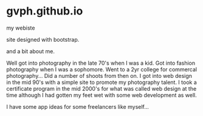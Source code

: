 # gvph.github.io
my webiste

site designed with bootstrap.

and a bit about me.

Well got into photography in the late 70's when I was a kid. Got into fashion photography when I was a sophomore. Went to a 2yr college for commercal photography... Did a number of shoots from then on. I got into web design in the mid 90's with a simple site to promote my photography talent. I took a certificate program in the mid 2000's for what was called web design at the time although I had gotten my feet wet with some web development as well.  

I have some app ideas for some freelancers like myself...
